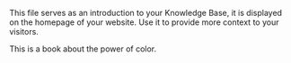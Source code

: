 This file serves as an introduction to your Knowledge Base, it is displayed on the homepage of your website. Use it to provide more context to your visitors.

This is a book about the power of color.
